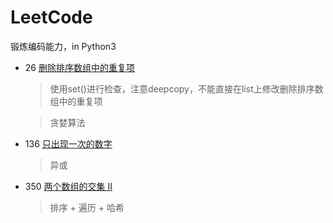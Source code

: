 # LeetCode
锻炼编码能力，in Python3



- 26 [ 删除排序数组中的重复项](https://leetcode-cn.com/problems/remove-duplicates-from-sorted-array)    

  > 使用set()进行检查，注意deepcopy，不能直接在list上修改删除排序数组中的重复项

  > 贪婪算法   

- 136 [ 只出现一次的数字](https://leetcode-cn.com/problems/single-number)    

  > 异或

- 350 [两个数组的交集 II](https://leetcode-cn.com/problems/intersection-of-two-arrays-ii/)

  > 排序 + 遍历 + 哈希

